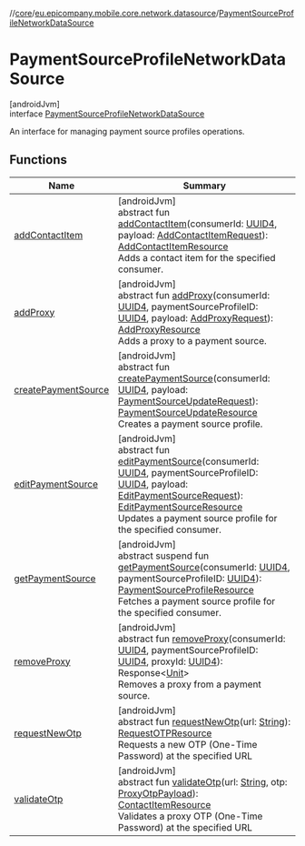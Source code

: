 //[core](../../../index.md)/[eu.epicompany.mobile.core.network.datasource](../index.md)/[PaymentSourceProfileNetworkDataSource](index.md)

# PaymentSourceProfileNetworkDataSource

[androidJvm]\
interface [PaymentSourceProfileNetworkDataSource](index.md)

An interface for managing payment source profiles operations.

## Functions

| Name | Summary |
|---|---|
| [addContactItem](add-contact-item.md) | [androidJvm]<br>abstract fun [addContactItem](add-contact-item.md)(consumerId: [UUID4](../../eu.epicompany.mobile.core.datatypes/index.md#545543244%2FClasslikes%2F-1060529556), payload: [AddContactItemRequest](../../eu.epicompany.mobile.core.network.model.proxy/-add-contact-item-request/index.md)): [AddContactItemResource](../../eu.epicompany.mobile.core.network.model.proxy/-add-contact-item-resource/index.md)<br>Adds a contact item for the specified consumer. |
| [addProxy](add-proxy.md) | [androidJvm]<br>abstract fun [addProxy](add-proxy.md)(consumerId: [UUID4](../../eu.epicompany.mobile.core.datatypes/index.md#545543244%2FClasslikes%2F-1060529556), paymentSourceProfileID: [UUID4](../../eu.epicompany.mobile.core.datatypes/index.md#545543244%2FClasslikes%2F-1060529556), payload: [AddProxyRequest](../../eu.epicompany.mobile.core.network.model.proxy/-add-proxy-request/index.md)): [AddProxyResource](../../eu.epicompany.mobile.core.network.model.proxy/-add-proxy-resource/index.md)<br>Adds a proxy to a payment source. |
| [createPaymentSource](create-payment-source.md) | [androidJvm]<br>abstract fun [createPaymentSource](create-payment-source.md)(consumerId: [UUID4](../../eu.epicompany.mobile.core.datatypes/index.md#545543244%2FClasslikes%2F-1060529556), payload: [PaymentSourceUpdateRequest](../../eu.epicompany.mobile.core.network.model.proxy/-payment-source-update-request/index.md)): [PaymentSourceUpdateResource](../../eu.epicompany.mobile.core.network.model.proxy/-payment-source-update-resource/index.md)<br>Creates a payment source profile. |
| [editPaymentSource](edit-payment-source.md) | [androidJvm]<br>abstract fun [editPaymentSource](edit-payment-source.md)(consumerId: [UUID4](../../eu.epicompany.mobile.core.datatypes/index.md#545543244%2FClasslikes%2F-1060529556), paymentSourceProfileID: [UUID4](../../eu.epicompany.mobile.core.datatypes/index.md#545543244%2FClasslikes%2F-1060529556), payload: [EditPaymentSourceRequest](../../eu.epicompany.mobile.core.network.model.proxy/-edit-payment-source-request/index.md)): [EditPaymentSourceResource](../../eu.epicompany.mobile.core.network.model.proxy/-edit-payment-source-resource/index.md)<br>Updates a payment source profile for the specified consumer. |
| [getPaymentSource](get-payment-source.md) | [androidJvm]<br>abstract suspend fun [getPaymentSource](get-payment-source.md)(consumerId: [UUID4](../../eu.epicompany.mobile.core.datatypes/index.md#545543244%2FClasslikes%2F-1060529556), paymentSourceProfileID: [UUID4](../../eu.epicompany.mobile.core.datatypes/index.md#545543244%2FClasslikes%2F-1060529556)): [PaymentSourceProfileResource](../../eu.epicompany.mobile.core.network.model.proxy/-payment-source-profile-resource/index.md)<br>Fetches a payment source profile for the specified consumer. |
| [removeProxy](remove-proxy.md) | [androidJvm]<br>abstract fun [removeProxy](remove-proxy.md)(consumerId: [UUID4](../../eu.epicompany.mobile.core.datatypes/index.md#545543244%2FClasslikes%2F-1060529556), paymentSourceProfileID: [UUID4](../../eu.epicompany.mobile.core.datatypes/index.md#545543244%2FClasslikes%2F-1060529556), proxyId: [UUID4](../../eu.epicompany.mobile.core.datatypes/index.md#545543244%2FClasslikes%2F-1060529556)): Response&lt;[Unit](https://kotlinlang.org/api/latest/jvm/stdlib/kotlin/-unit/index.html)&gt;<br>Removes a proxy from a payment source. |
| [requestNewOtp](request-new-otp.md) | [androidJvm]<br>abstract fun [requestNewOtp](request-new-otp.md)(url: [String](https://kotlinlang.org/api/latest/jvm/stdlib/kotlin/-string/index.html)): [RequestOTPResource](../../eu.epicompany.mobile.core.network.model.proxy/-request-o-t-p-resource/index.md)<br>Requests a new OTP (One-Time Password) at the specified URL |
| [validateOtp](validate-otp.md) | [androidJvm]<br>abstract fun [validateOtp](validate-otp.md)(url: [String](https://kotlinlang.org/api/latest/jvm/stdlib/kotlin/-string/index.html), otp: [ProxyOtpPayload](../../eu.epicompany.mobile.core.network.model.proxy/-proxy-otp-payload/index.md)): [ContactItemResource](../../eu.epicompany.mobile.core.network.internal.retrofit/index.md#-1206844945%2FClasslikes%2F-1060529556)<br>Validates a proxy OTP (One-Time Password) at the specified URL |

